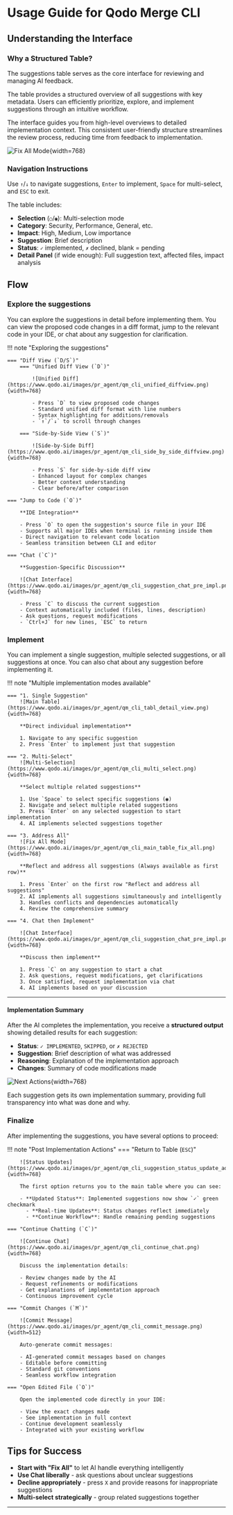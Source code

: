 # Usage Guide for Qodo Merge CLI


## Understanding the Interface

### Why a Structured Table?

The suggestions table serves as the core interface for reviewing and managing AI feedback.

The table provides a structured overview of all suggestions with key metadata.
Users can efficiently prioritize, explore, and implement suggestions through an intuitive workflow.

The interface guides you from high-level overviews to detailed implementation context.
This consistent user-friendly structure streamlines the review process, reducing time from feedback to implementation.

![Fix All Mode](https://www.qodo.ai/images/pr_agent/qm_cli_main_table_fix_all.png){width=768}



### Navigation Instructions
Use `↑`/`↓` to navigate suggestions, `Enter` to implement, `Space` for multi-select, and `ESC` to exit.

The table includes:

- **Selection** (`○`/`◉`): Multi-selection mode
- **Category**: Security, Performance, General, etc.
- **Impact**: High, Medium, Low importance
- **Suggestion**: Brief description
- **Status**: `✓` implemented, `✗` declined, blank = pending
- **Detail Panel** (if wide enough): Full suggestion text, affected files, impact analysis

## Flow

### Explore the suggestions

You can explore the suggestions in detail before implementing them.
You can view the proposed code changes in a diff format, jump to the relevant code in your IDE, or chat about any suggestion for clarification.

!!! note "Exploring the suggestions"

[//]: # (    === "Details Panel")

[//]: # ()
[//]: # (        ![Detail Panel]&#40;https://www.qodo.ai/images/pr_agent/qm_cli_tabl_detail_view.png&#41;{width=768})

[//]: # (        )
[//]: # (        **Enhanced Layout &#40;≥120 columns&#41;**)

[//]: # (        )
[//]: # (        - **Detail Panel**: Extended information for selected suggestions)

[//]: # (        - **File Information**: Affected files and line ranges)

[//]: # (        - **Complete Description**: Full suggestion explanation)

[//]: # (        - **Impact Assessment**: Detailed importance analysis)

    === "Diff View (`D/S`)"
        === "Unified Diff View (`D`)"

            ![Unified Diff](https://www.qodo.ai/images/pr_agent/qm_cli_unified_diffview.png){width=768}
            
            - Press `D` to view proposed code changes
            - Standard unified diff format with line numbers
            - Syntax highlighting for additions/removals
            - `↑`/`↓` to scroll through changes

        === "Side-by-Side View (`S`)"

            ![Side-by-Side Diff](https://www.qodo.ai/images/pr_agent/qm_cli_side_by_side_diffview.png){width=768}
            
            - Press `S` for side-by-side diff view
            - Enhanced layout for complex changes
            - Better context understanding
            - Clear before/after comparison

    === "Jump to Code (`O`)"

        **IDE Integration**
        
        - Press `O` to open the suggestion's source file in your IDE
        - Supports all major IDEs when terminal is running inside them
        - Direct navigation to relevant code location
        - Seamless transition between CLI and editor

    === "Chat (`C`)"

        **Suggestion-Specific Discussion**
        
        ![Chat Interface](https://www.qodo.ai/images/pr_agent/qm_cli_suggestion_chat_pre_impl.png){width=768}
        
        - Press `C` to discuss the current suggestion
        - Context automatically included (files, lines, description)
        - Ask questions, request modifications
        - `Ctrl+J` for new lines, `ESC` to return


### Implement

You can implement a single suggestion, multiple selected suggestions, or all suggestions at once. You can also chat about any suggestion before implementing it.

!!! note "Multiple implementation modes available"

    === "1. Single Suggestion"
        ![Main Table](https://www.qodo.ai/images/pr_agent/qm_cli_tabl_detail_view.png){width=768}
        
        **Direct individual implementation**
    
        1. Navigate to any specific suggestion
        2. Press `Enter` to implement just that suggestion

    === "2. Multi-Select"
        ![Multi-Selection](https://www.qodo.ai/images/pr_agent/qm_cli_multi_select.png){width=768}
        
        **Select multiple related suggestions**
        
        1. Use `Space` to select specific suggestions (◉)
        2. Navigate and select multiple related suggestions
        3. Press `Enter` on any selected suggestion to start implementation
        4. AI implements selected suggestions together
    
    === "3. Address All"
        ![Fix All Mode](https://www.qodo.ai/images/pr_agent/qm_cli_main_table_fix_all.png){width=768}
        
        **Reflect and address all suggestions (Always available as first row)**
        
        1. Press `Enter` on the first row "Reflect and address all suggestions"
        2. AI implements all suggestions simultaneously and intelligently
        3. Handles conflicts and dependencies automatically
        4. Review the comprehensive summary
    
    === "4. Chat then Implement"
    
        ![Chat Interface](https://www.qodo.ai/images/pr_agent/qm_cli_suggestion_chat_pre_impl.png){width=768}
    
        **Discuss then implement**
    
        1. Press `C` on any suggestion to start a chat
        2. Ask questions, request modifications, get clarifications
        3. Once satisfied, request implementation via chat
        4. AI implements based on your discussion

___

#### Implementation Summary

After the AI completes the implementation, you receive a **structured output** showing detailed results for each suggestion:

- **Status**: `✓ IMPLEMENTED`, `SKIPPED`, or `✗ REJECTED`
- **Suggestion**: Brief description of what was addressed
- **Reasoning**: Explanation of the implementation approach
- **Changes**: Summary of code modifications made

![Next Actions](https://www.qodo.ai/images/pr_agent/qm_cli_impl_success_next_actions.png){width=768}

Each suggestion gets its own implementation summary, providing full transparency into what was done and why.

### Finalize

After implementing the suggestions, you have several options to proceed:

!!! note "Post Implementation Actions"
    === "Return to Table (`ESC`)"
    
        ![Status Updates](https://www.qodo.ai/images/pr_agent/qm_cli_suggestion_status_update_add_v_sign.png){width=768}
        
        The first option returns you to the main table where you can see:
        
        - **Updated Status**: Implemented suggestions now show `✓` green checkmark
          - **Real-time Updates**: Status changes reflect immediately
          - **Continue Workflow**: Handle remaining pending suggestions
    
    === "Continue Chatting (`C`)"
    
        ![Continue Chat](https://www.qodo.ai/images/pr_agent/qm_cli_continue_chat.png){width=768}
        
        Discuss the implementation details:
        
        - Review changes made by the AI
        - Request refinements or modifications
        - Get explanations of implementation approach
        - Continuous improvement cycle
    
    === "Commit Changes (`M`)"
    
        ![Commit Message](https://www.qodo.ai/images/pr_agent/qm_cli_commit_message.png){width=512}
        
        Auto-generate commit messages:
        
        - AI-generated commit messages based on changes
        - Editable before committing
        - Standard git conventions
        - Seamless workflow integration
    
    === "Open Edited File (`O`)"
    
        Open the implemented code directly in your IDE:
        
        - View the exact changes made
        - See implementation in full context
        - Continue development seamlessly
        - Integrated with your existing workflow

## Tips for Success

- **Start with "Fix All"** to let AI handle everything intelligently
- **Use Chat liberally** - ask questions about unclear suggestions
- **Decline appropriately** - press `X` and provide reasons for inappropriate suggestions
- **Multi-select strategically** - group related suggestions together

---

